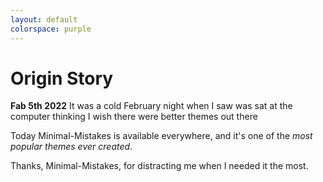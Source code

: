 ```yaml
---
layout: default
colorspace: purple
---
```


# Origin Story

**Fab 5th 2022** It was a cold February night when I saw was sat at the computer thinking I wish there were better themes out there

Today Minimal-Mistakes is available everywhere, and it's one of the _most popular themes ever created_.

Thanks, Minimal-Mistakes, for distracting me when I needed it the most.
